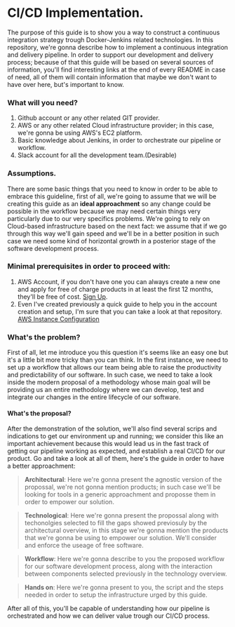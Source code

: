 # CI/CD Implementation.
The purpose of this guide is to show you a way to construct a continuous integration strategy trough Docker-Jenkins related technologies. In this repository, we're gonna describe how to implement a continuous integration and delivery pipeline. In order to support our development and delivery process; because of that this guide will be based on several sources of information, you'll find interesting links at the end of every README in case of need, all of them will contain information that maybe we don't want to have over here, but's important to know.

### What will you need?
1. Github account or any other related GIT provider.
2. AWS or any other related Cloud infrastructure provider; in this case, we're gonna be using AWS's EC2 platform.
3. Basic knowledge about Jenkins, in order to orchestrate our pipeline or workflow.
4. Slack account for all the development team.(Desirable)

### Assumptions.
There are some basic things that you need to know in order to be able to embrace this guideline, first of all, we're going to assume that we will be creating this guide as an **ideal approachment** so any change could be possible in the workflow because we may need certain things very particularly due to our very specifics problems. We're going to rely on Cloud-based infrastructure based on the next fact:  we assume that if we go through this way we'll gain speed and we'll be in a better position in such case we need some kind of horizontal growth in a posterior stage of the software development process.  

### Minimal prerequisites in order to proceed with:
1. AWS Account, if you don't have one you can always create a new one and apply for free of charge products in at least the first 12 months, they'll be free of cost.
 [Sign Up](https://aws.amazon.com/console/). 
2. Even I've created previously a quick guide to help you in the account creation and setup, I'm sure that you can take a look at that repository.
 [AWS Instance Configuration](https://github.com/rkobismarck/docker-jenkins-pipeline)


### What's the problem?
First of all, let me introduce you this question it's seems like an easy one but it's a little bit more tricky than you can think. In the first instance, we need to set up a workflow that allows our team being able to raise the productivity and predictability of our software. In such case, we need to take a look inside the modern proposal of a methodology whose main goal will be providing us an entire methodology where we can develop, test and integrate our changes in the entire lifecycle of our software.


#### What's the proposal?
After the demonstration of the solution, we'll also find several scrips and indications to get our environment up and running; we consider this like an important achievement because this would lead us in the fast track of getting our pipeline working as expected, and establish a real CI/CD for our product. Go and take a look at all of them, here's the guide in order to have a better approachment:

> **Architectural**: Here we're gonna present the agnostic version of the propossal, we're not gonna mention products; in such case we'll be looking for tools in a generic approachment and proposse them in order to empower our solution. 

> **Technological**: Here we're gonna present the propossal along with techonolgies selected to fill the gaps showed previosuly by the architectural overview, in this stage we're gonna mention the products that we're gonna be using to empower our solution. We'll consider and enforce the useage of free software.

> **Workflow**: Here we're gonna describe to you the proposed workflow for our software development process, along with the interaction between components selected previously in the technology overview.

> **Hands on**: Here we're gonna present to you, the script and the steps needed in order to setup the infrastructure urged by this guide.

After all of this, you'll be capable of understanding how our pipeline is orchestrated and how we can deliver value trough our CI/CD process.











